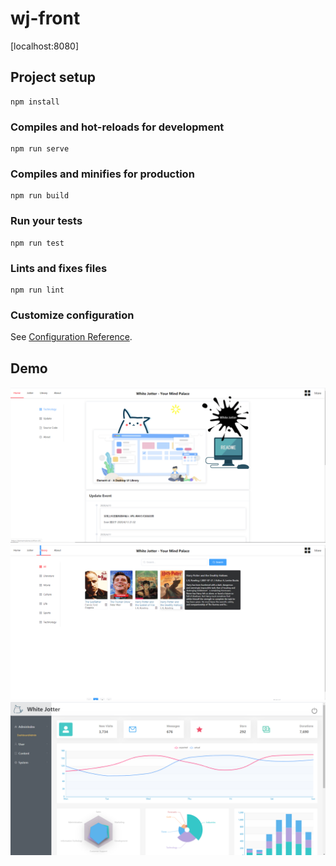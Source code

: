 # wj-front

[localhost:8080]
## Project setup
```
npm install
```

### Compiles and hot-reloads for development
```
npm run serve
```

### Compiles and minifies for production
```
npm run build
```

### Run your tests
```
npm run test
```

### Lints and fixes files
```
npm run lint
```

### Customize configuration
See [Configuration Reference](https://cli.vuejs.org/config/).



## Demo 
![](https://raw.githubusercontent.com/realdonald1994/blog-resources/master/img/Sketch.png)
![](https://raw.githubusercontent.com/realdonald1994/blog-resources/master/img/Sketch1.png)
![](https://raw.githubusercontent.com/realdonald1994/blog-resources/master/img/Sketch2.png)
